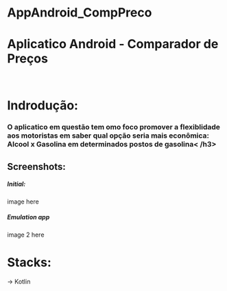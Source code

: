 # AppAndroid_CompPreco
<h1>Aplicatico Android - Comparador de Preços </h1>
<br>
<h1>Indrodução:</h1>
<h3>O aplicatico em questão tem omo foco promover a flexiblidade aos motoristas em saber qual opção seria mais econômica: Alcool x Gasolina em determinados postos de gasolina< /h3>
<br>
<h2>Screenshots:</h2>
<h5>Initial:</h5>
image here
<h5>Emulation app</h5>
image 2 here
<br>
<h1>Stacks:</h1>
-> Kotlin
<br>

